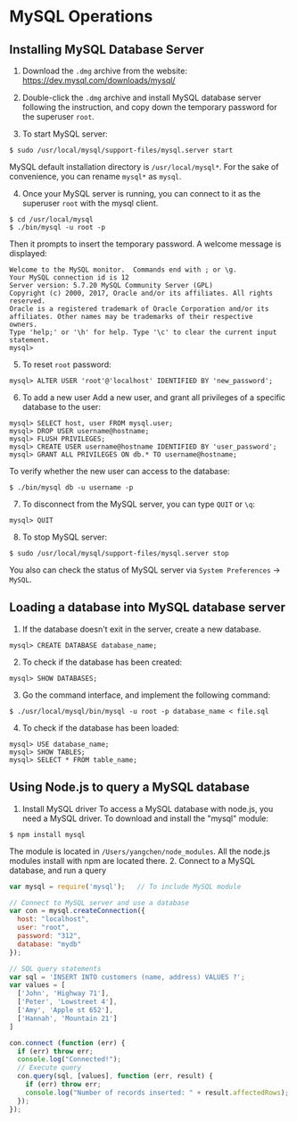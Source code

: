 # MySQL Operations
## Installing MySQL Database Server
1. Download the `.dmg` archive from the website: https://dev.mysql.com/downloads/mysql/

2. Double-click the `.dmg` archive and install MySQL database server following the instruction, and copy down the temporary password for the superuser `root`.

3. To start MySQL server:
```
$ sudo /usr/local/mysql/support-files/mysql.server start
```
MySQL default installation directory is `/usr/local/mysql*`. For the sake of convenience, you can rename `mysql*` as `mysql`.

4. Once your MySQL server is running, you can connect to it as the superuser `root` with the mysql client.
```
$ cd /usr/local/mysql
$ ./bin/mysql -u root -p
```
Then it prompts to insert the temporary password. A welcome message is displayed:
```
Welcome to the MySQL monitor.  Commands end with ; or \g.
Your MySQL connection id is 12
Server version: 5.7.20 MySQL Community Server (GPL)
Copyright (c) 2000, 2017, Oracle and/or its affiliates. All rights reserved.
Oracle is a registered trademark of Oracle Corporation and/or its
affiliates. Other names may be trademarks of their respective
owners.
Type 'help;' or '\h' for help. Type '\c' to clear the current input statement.
mysql>
```

5. To reset `root` password:
```
mysql> ALTER USER 'root'@'localhost' IDENTIFIED BY 'new_password';
```

6. To add a new user
Add a new user, and grant all privileges of a specific database to the user:
```
mysql> SELECT host, user FROM mysql.user;
mysql> DROP USER username@hostname;
mysql> FLUSH PRIVILEGES;
mysql> CREATE USER username@hostname IDENTIFIED BY 'user_password';
mysql> GRANT ALL PRIVILEGES ON db.* TO username@hostname;
```
To verify whether the new user can access to the database:
```
$ ./bin/mysql db -u username -p
```

7. To disconnect from the MySQL server, you can type `QUIT` or `\q`:
```
mysql> QUIT
```

8. To stop MySQL server:
```
$ sudo /usr/local/mysql/support-files/mysql.server stop
```
You also can check the status of MySQL server via `System Preferences` -> `MySQL`.

## Loading a database into MySQL database server
1. If the database doesn't exit in the server, create a new database.
```
mysql> CREATE DATABASE database_name;
```

2. To check if the database has been created:
```
mysql> SHOW DATABASES;
```

3. Go the command interface, and implement the following command:
```
$ ./usr/local/mysql/bin/mysql -u root -p database_name < file.sql
```

4. To check if the database has been loaded:
```
mysql> USE database_name;
mysql> SHOW TABLES;
mysql> SELECT * FROM table_name;
```

## Using Node.js to query a MySQL database
1. Install MySQL driver
To access a MySQL database with node.js, you need a MySQL driver. To download and install the "mysql" module:
```
$ npm install mysql
```
The module is located in `/Users/yangchen/node_modules`. All the node.js modules install with npm are located there.
2. Connect to a MySQL database, and run a query
```javascript
var mysql = require('mysql');   // To include MySQL module

// Connect to MySQL server and use a database
var con = mysql.createConnection({             
  host: "localhost",
  user: "root",
  password: "312",
  database: "mydb"
});

// SQL query statements
var sql = 'INSERT INTO customers (name, address) VALUES ?';
var values = [
  ['John', 'Highway 71'],
  ['Peter', 'Lowstreet 4'],
  ['Amy', 'Apple st 652'],
  ['Hannah', 'Mountain 21']
]

con.connect (function (err) {
  if (err) throw err;
  console.log("Connected!");
  // Execute query
  con.query(sql, [values], function (err, result) {
    if (err) throw err;
    console.log("Number of records inserted: " + result.affectedRows);
  });
});
```
